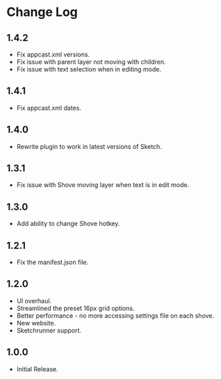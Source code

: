 # Change Log

## 1.4.2

- Fix appcast.xml versions.
- Fix issue with parent layer not moving with children.
- Fix issue with text selection when in editing mode.

## 1.4.1

- Fix appcast.xml dates.

## 1.4.0

- Rewrite plugin to work in latest versions of Sketch.

## 1.3.1

- Fix issue with Shove moving layer when text is in edit mode.

## 1.3.0

- Add ability to change Shove hotkey.

## 1.2.1

- Fix the manifest.json file.

## 1.2.0

- UI overhaul.
- Streamlined the preset 16px grid options.
- Better performance - no more accessing settings file on each shove.
- New website.
- Sketchrunner support.

## 1.0.0

- Initial Release.
